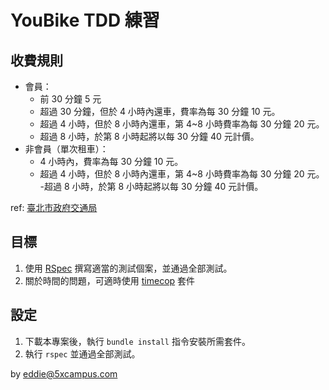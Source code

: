# YouBike TDD 練習

## 收費規則

- 會員：
  - 前 30 分鐘 5 元
  - 超過 30 分鐘，但於 4 小時內還車，費率為每 30 分鐘 10 元。
  - 超過 4 小時，但於 8 小時內還車，第 4~8 小時費率為每 30 分鐘 20 元。
  - 超過 8 小時，於第 8 小時起將以每 30 分鐘 40 元計價。
- 非會員（單次租車）：
  - 4 小時內，費率為每 30 分鐘 10 元。
  - 超過 4 小時，但於 8 小時內還車，第 4~8 小時費率為每 30 分鐘 20 元。
   -超過 8 小時，於第 8 小時起將以每 30 分鐘 40 元計價。

ref: [臺北市政府交通局](https://www.dot.gov.taipei/News_Content.aspx?n=8AF5CCCCF7B8610A&sms=87415A8B9CE81B16&s=7F22D0A704345945)

## 目標

1. 使用 [RSpec](https://rspec.info/) 撰寫適當的測試個案，並通過全部測試。
2. 關於時間的問題，可適時使用 [timecop](https://github.com/travisjeffery/timecop) 套件

## 設定

1. 下載本專案後，執行 `bundle install` 指令安裝所需套件。
2. 執行 `rspec` 並通過全部測試。

by eddie@5xcampus.com
